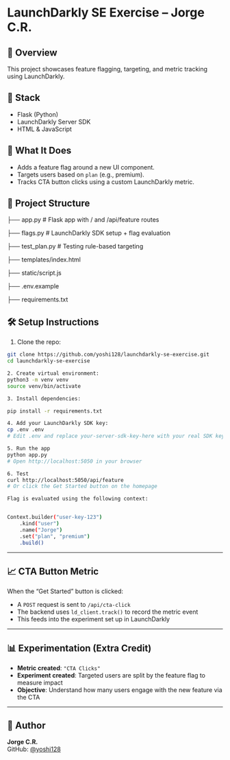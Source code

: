 # LaunchDarkly SE Exercise – Jorge C.R.

## 🚀 Overview
This project showcases feature flagging, targeting, and metric tracking using LaunchDarkly.

## 🧰 Stack
- Flask (Python)
- LaunchDarkly Server SDK
- HTML & JavaScript

## 🧪 What It Does
- Adds a feature flag around a new UI component.
- Targets users based on `plan` (e.g., premium).
- Tracks CTA button clicks using a custom LaunchDarkly metric.

## 📂 Project Structure
├── app.py # Flask app with / and /api/feature routes

├── flags.py # LaunchDarkly SDK setup + flag evaluation

├── test_plan.py # Testing rule-based targeting

├── templates/index.html

├── static/script.js

├── .env.example

├── requirements.txt


## 🛠️ Setup Instructions

1. Clone the repo:
```bash
git clone https://github.com/yoshi128/launchdarkly-se-exercise.git
cd launchdarkly-se-exercise

2. Create virtual environment:
python3 -m venv venv
source venv/bin/activate

3. Install dependencies:

pip install -r requirements.txt

4. Add your LaunchDarkly SDK key:
cp .env .env
# Edit .env and replace your-server-sdk-key-here with your real SDK key

5. Run the app
python app.py
# Open http://localhost:5050 in your browser

6. Test
curl http://localhost:5050/api/feature
# Or click the Get Started button on the homepage

Flag is evaluated using the following context:


Context.builder("user-key-123")
    .kind("user")
    .name("Jorge")
    .set("plan", "premium")
    .build()
```

---

## 📈 CTA Button Metric

When the “Get Started” button is clicked:

- A `POST` request is sent to `/api/cta-click`
- The backend uses `ld_client.track()` to record the metric event
- This feeds into the experiment set up in LaunchDarkly

---

## 📊 Experimentation (Extra Credit)

- **Metric created**: `"CTA Clicks"`
- **Experiment created**: Targeted users are split by the feature flag to measure impact
- **Objective**: Understand how many users engage with the new feature via the CTA

---

## 🙌 Author

**Jorge C.R.**  
GitHub: [@yoshi128](https://github.com/yoshi128)
